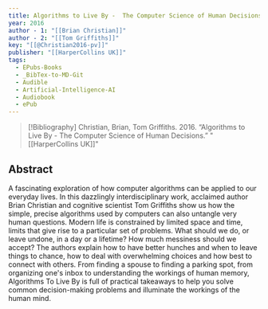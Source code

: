```yaml
---
title: Algorithms to Live By -  The Computer Science of Human Decisions
year: 2016
author - 1: "[[Brian Christian]]"
author - 2: "[[Tom Griffiths]]"
key: "[[@Christian2016-pv]]"
publisher: "[[HarperCollins UK]]"
tags:
  - EPubs-Books
  - _BibTex-to-MD-Git
  - Audible
  - Artificial-Intelligence-AI
  - Audiobook
  - ePub
---
```


> [!Bibliography]
> Christian, Brian, Tom Griffiths. 2016. “Algorithms to Live By -  The Computer Science of Human Decisions.” "[[HarperCollins UK]]"

## Abstract
A fascinating exploration of how computer algorithms can be applied to our everyday lives. In this dazzlingly interdisciplinary work, acclaimed author Brian Christian and cognitive scientist Tom Griffiths show us how the simple, precise algorithms used by computers can also untangle very human questions. Modern life is constrained by limited space and time, limits that give rise to a particular set of problems. What should we do, or leave undone, in a day or a lifetime? How much messiness should we accept? The authors explain how to have better hunches and when to leave things to chance, how to deal with overwhelming choices and how best to connect with others. From finding a spouse to finding a parking spot, from organizing one's inbox to understanding the workings of human memory, Algorithms To Live By is full of practical takeaways to help you solve common decision-making problems and illuminate the workings of the human mind.